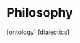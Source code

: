 # Philosophy

[[ontology]]
[[dialectics]]

[//begin]: # "Autogenerated link references for markdown compatibility"
[ontology]: ontology "Ontology"
[dialectics]: dialectics "Dialectics"
[//end]: # "Autogenerated link references"